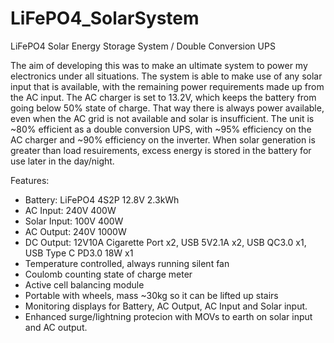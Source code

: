 # LiFePO4_SolarSystem
LiFePO4 Solar Energy Storage System / Double Conversion UPS

The aim of developing this was to make an ultimate system to power my electronics under all situations. The system is able to make use of any solar input that is available, with the remaining power requirements made up from the AC input. The AC charger is set to 13.2V, which keeps the battery from going below 50% state of charge. That way there is always power available, even when the AC grid is not available and solar is insufficient. The unit is ~80% efficient as a double conversion UPS, with ~95% efficiency on the AC charger and ~90% efficiency on the inverter. When solar generation is greater than load resuirements, excess energy is stored in the battery for use later in the day/night. 

Features: 
* Battery: LiFePO4 4S2P 12.8V 2.3kWh
* AC Input: 240V 400W
* Solar Input: 100V 400W
* AC Output: 240V 1000W
* DC Output: 12V10A Cigarette Port x2, USB 5V2.1A x2, USB QC3.0 x1, USB Type C PD3.0 18W x1
* Temperature controlled, always running silent fan 
* Coulomb counting state of charge meter
* Active cell balancing module
* Portable with wheels, mass ~30kg so it can be lifted up stairs
* Monitoring displays for Battery, AC Output, AC Input and Solar input. 
* Enhanced surge/lightning protecion with MOVs to earth on solar input and AC output. 

